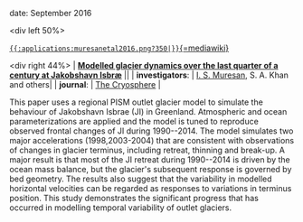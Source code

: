 date: September 2016

\<div left 50%\>

[`{{:applications:muresanetal2016.png?350|}}`{=mediawiki}](http://www.the-cryosphere.net/10/639/2016/)


\<div right 44%\> \| **[Modelled glacier dynamics over the last
quarter of a century at Jakobshavn
Isbræ](http://www.the-cryosphere.net/10/597/2016/)** \|\|
\| **investigators**: \| [I. S.
Muresan](https://www.researchgate.net/profile/Ioana_Muresan5),
S. A. Khan and others\| \| **journal**: \| [The
Cryosphere](http://www.the-cryosphere.net//index.html) \|

This paper uses a regional PISM outlet glacier model to simulate the
behaviour of Jakobshavn Isbrae (JI) in Greenland. Atmospheric and ocean
parameterizations are applied and the model is tuned to reproduce
observed frontal changes of JI during 1990--2014. The model simulates
two major accelerations (1998,2003-2004) that are consistent with
observations of changes in glacier terminus, including retreat, thinning
and break-up. A major result is that most of the JI retreat during
1990--2014 is driven by the ocean mass balance, but the glacier\'s
subsequent response is governed by bed geometry. The results also
suggest that the variability in modelled horizontal velocities can be
regarded as responses to variations in terminus position. This study
demonstrates the significant progress that has occurred in modelling
temporal variability of outlet glaciers.



